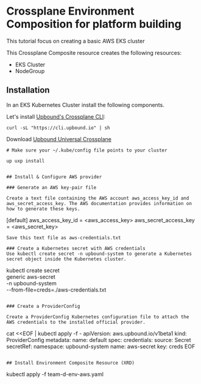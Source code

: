 # Crossplane Environment Composition for platform building

This tutorial focus on creating a basic AWS EKS cluster

This Crossplane Composite resource creates the following resources:
- EKS Cluster
- NodeGroup
<!-- - Helm Provider Config
- Helm Release inside the created cluster -->

## Installation

In an EKS Kubernetes Cluster install the following components.

Let's install [Upbound's Crossplane CLI](https://docs.upbound.io/cli/):

```
curl -sL "https://cli.upbound.io" | sh

```

Download [Upbound Universal Crossplane](https://docs.upbound.io/uxp/install/?ref=upbound-blog#install-upbound-universal-crossplane)

```
# Make sure your ~/.kube/config file points to your cluster

up uxp install


## Install & Configure AWS provider

### Generate an AWS key-pair file

Create a text file containing the AWS account aws_access_key_id and aws_secret_access_key. The AWS documentation provides information on how to generate these keys.

```
[default]
aws_access_key_id = <aws_access_key>
aws_secret_access_key = <aws_secret_key>
```
Save this text file as aws-credentials.txt

### Create a Kubernetes secret with AWS credentials
Use kubectl create secret -n upbound-system to generate a Kubernetes secret object inside the Kubernetes cluster.

```
kubectl create secret \
generic aws-secret \
-n upbound-system \
--from-file=creds=./aws-credentials.txt
```

### Create a ProviderConfig

Create a ProviderConfig Kubernetes configuration file to attach the AWS credentials to the installed official provider.

```
cat <<EOF | kubectl apply -f -
apiVersion: aws.upbound.io/v1beta1
kind: ProviderConfig
metadata:
  name: default
spec:
  credentials:
    source: Secret
    secretRef:
      namespace: upbound-system
      name: aws-secret
      key: creds
EOF
```

## Install Environment Composite Resource (XRD)

```
kubectl apply -f team-d-env-aws.yaml
```